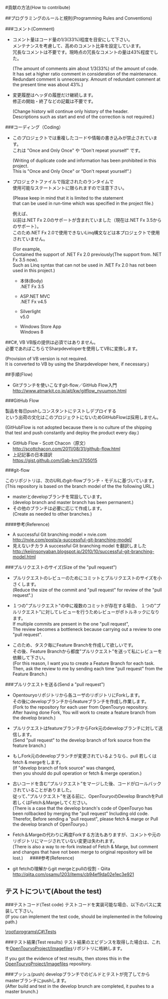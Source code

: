 #貢献の方法(How to contribute)

##プログラミングのルールと規則(Programming Rules and Conventions)

###コメント(Comment)

  - コメント量はコード量の1/3(33%)程度を目安にして下さい。  
    メンテナンスを考慮して、高めのコメント比率を設定しています。  
    冗長なコメントは不要です。現時点の冗長なコメントの量は43%程度でした。  
    
    (The amount of comments aim about 1/3(33%) of the amount of code.  
    It has set a higher ratio comment in consideration of the maintenance.  
    Redundant comment is unnecessary. Amount of redundant comment at the present time was about 43%.)  
    
  - 変更履歴はヘッダの履歴だけ継続します。  
    修正の開始・終了などの記載は不要です。  
    
    (Change history will continue only history of the header.  
    Descriptions such as start and end of the correction is not required.)  
    
###コーディング（Coding）
  - このプロジェクトでは重複したコードや情報の書き込みが禁止されています。  
    これは "Once and Only Once" や "Don't repeat yourself" です。  
    
    (Writing of duplicate code and information has been prohibited in this project.  
    This is "Once and Only Once" or "Don't repeat yourself".)
    
  - プロジェクトファイルで指定されたのランタイムで  
    使用可能なステートメントに限られますので注意下さい。  
      
    (Please keep in mind that it is limited to the statement  
    that can be used in run-time which was specified in the project file.)  
    
    例えば、  
    以前は.NET Fx 2.0のサポートが含まれていました（現在は.NET Fx 3.5からのサポート）。  
    このため.NET Fx 2.0で使用できないLinq構文などは本プロジェクトで使用されていません。  
    
    (For example,  
    Contained the support of .NET Fx 2.0 previously(The support from. NET Fx 3.5 now).  
    Such as Linq syntax that can not be used in .NET Fx 2.0 has not been used in this project.)  

    - 本体(Body)  
    .NET Fx 3.5  

    - ASP.NET MVC  
    .NET Fx v4.5  

    - Silverlight  
    v5.0  

    - Windows Store App  
    Windows 8  

##C#, VB
  VB版の提供は必須ではありません。  
  必要であればこちらでSharpdeveloperを使用してVBに変換します。  
  
  (Provision of VB version is not required.  
  It is converted to VB by using the Sharpdeveloper here, if necessary.)

##手順(Flow)

  - Gitブランチを使いこなすgit-flow／GitHub Flow入門  
    http://www.atmarkit.co.jp/ait/kw/gitflow_nyuumon.html  

###GitHub Flow

  製品を毎日pushしコンスタントにテストしデプロイする  
  という出荷の文化はこのプロジェクトにないためGitHubFlowは採用しません。  

  (GitHubFlow is not adopted because there is no culture of the shipping  
  that test and push constantly and deploy the product every day.)  

  - GitHub Flow - Scott Chacon（原文）  
    http://scottchacon.com/2011/08/31/github-flow.html  
  - 上記記事の日本語訳  
    https://gist.github.com/Gab-km/3705015  
    
###git-flow

  このリポジトリは、次のURLのgit-flowブランチ・モデルに基づいています。  
  (This repository is based on the branch model of the the following URL.)  
  - masterとdevelopブランチを常設しています。  
    (develop branch and master branch has been permanent.)  
  - その他のブランチは必要に応じて作成します。  
    (Create as needed to other branches.)  

####参考(Reference)  
  - A successful Git branching model » nvie.com  
    http://nvie.com/posts/a-successful-git-branching-model/  
  - 見えないチカラ A successful Git branching model を翻訳しました  
    http://keijinsonyaban.blogspot.jp/2010/10/successful-git-branching-model.html  

###プルリクエストのサイズ(Size of the "pull request")
  - プルリクエストのレビューのためにコミットとプルリクエストのサイズを小さくします。  
    (Reduce the size of the commit and "pull request" for review of the "pull request".)  
  
  - １つの"プルリクエスト"の中に複数のコミットが存在する場合、 
    １つの”プルリクエスト”に対してレビューを行うためレビューがボトルネックになります。  
    If multiple commits are present in the one "pull request",  
    The review becomes a bottleneck because carrying out a review to one "pull request".  
  
  - このため、タスク毎にFeature Branchを作成して欲しいです。  
    その後、Feature Branchから都度”プルリクエスト”を送って私にレビューを依頼して下さい。  
    (For this reason, I want you to create a Feature Branch for each task.  
    Then, ask the review to me by sending each time "pull request" from the Feature Branch.)  
  
###プルリクエストを送る(Send a "pull request")
  - Opentouryoリポジトリから各ユーザのリポジトリにForkします。  
    その後にdevelopブランチからfeatureブランチを作成し作業します。  
    (Fork to the repository for each user from OpenTouryo repository.  
    After having done Fork, You will work to create a feature branch from the develop branch.)  

  - プルリクエストはfeatureブランチからFork元のdevelopブランチに対して送信します。  
    (Send "pull request" to the develop branch of fork source from the feature branch.)  
  
  - もしFork元のdevelopブランチが変更されているようなら、pull 若しくはfetch & mergeをします。  
    (If "develop branch of fork source" was changed,  
    then you should do pull operation or fetch & merge operation.)  
  
  - 古いコードを含む”プルリクエスト”をマージした後、コードがロールバックされていることがありました。  
    従って、”プルリクエスト”を送る前に、OpenTouryoのDevelop BranchをPull若しくはFetch＆Margeしてください。  
    (There is a case that the develop branch's code of OpenTouryo has been rollbacked by merging the "pull request" Including old code. Therefor, Before sending a "pull request", please fetch & marge or Pull the develop branch of OpenTouryo.)  
  
  - Fetch＆Margeの代わりに再度Forkする方法もありますが、コメントや元のリポジトリにマージされていない変更は失われます。  
    (There is also a way to re-fork instead of Fetch & Marge, but comment and changes that have not been merge to original repository will be lost.)
　
####参考(Reference)  
  - git fetchの理解からgit mergeとpullの役割 - Qiita  
    http://qiita.com/osamu1203/items/cb94ef9da02e1ec3e921

## テストについて(About the test)
###テストコード(Test code)
  テストコードを実装可能な場合、以下のパスに実装して下さい。  
  (If you can implement the test code, should be implemented in the following path.)  

  [\root\programs\C#\Tests](https://github.com/OpenTouryoProject/OpenTouryo/tree/develop/root/programs/C%23/Tests)

###テスト結果(Test results)
  テスト結果のエビデンスを取得した場合は、これを[OpenTouryoProject/Imagefiles](https://github.com/OpenTouryoProject/Imagefiles)リポジトリに格納します。

  If you got the evidence of test results, then stores this in the [OpenTouryoProject/Imagefiles](https://github.com/OpenTouryoProject/Imagefiles) repository.

###プッシュ(push)
  developブランチでのビルドとテストが完了してからmasterブランチにpushします。  
  (After build and test in the develop brunch are completed, it pushes to a master brunch.)
